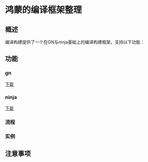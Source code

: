 # 鸿蒙的编译框架整理

## 概述

编译构建提供了一个在GN与ninja基础上的编译构建框架。支持以下功能：

## 功能

### gn

[下载](http://tools.harmonyos.com/mirrors/gn/1523/linux/gn.1523.tar)

### ninja

[下载](http://tools.harmonyos.com/mirrors/ninja/1.9.0/linux/ninja.1.9.0.tar)

### 流程

### 实例

## 注意事项

